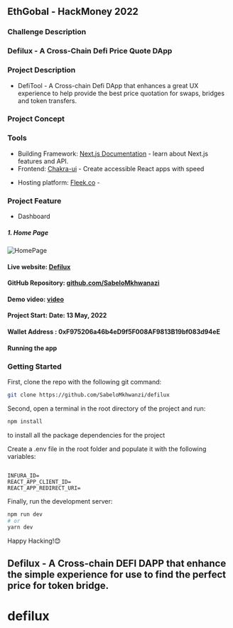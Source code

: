 ## EthGobal - HackMoney 2022

### Challenge Description

<!-- [link to hackathon](https://gitcoin.co/issue/ipfs-and-filecoin/hackathons-bounties/6/100028834) -->

### Defilux - A Cross-Chain Defi Price Quote DApp

### Project Description

- DefiTool - A Cross-chain Defi DApp that enhances a great UX experience to help provide the best price quotation for swaps, bridges and token transfers.

### Project Concept

### Tools

- Building Framework: [Next.js Documentation](https://nextjs.org/docs) - learn about Next.js features and API.
- Frontend: [Chakra-ui](https://chakra-ui.com/) - Create accessible React apps with speed
<!-- - Blockchain: [Polygon Test]() - .
- Wallet connection: [Wagmi](https://wagmi-xyz.vercel.app/) - is a React Hooks library for Ethereum, built on ethers.js. -->
- Hosting platform: [Fleek.co]() -

### Project Feature

- Dashboard

##### 1. Home Page

![HomePage]()

#### Live website: [Defilux]()

#### GitHub Repository: [github.com/SabeloMkhwanazi](https://github.com/SabeloMkhwanzi/defilux)

#### Demo video: [video]()

#### Project Start: Date: 13 May, 2022

#### Wallet Address : 0xF975206a46b4eD9f5F008AF9813B19bf083d94eE

#### Running the app

### Getting Started

First, clone the repo with the following git command:

```bash
git clone https://github.com/SabeloMkhwanzi/defilux
```

Second, open a terminal in the root directory of the project and run:

```bash
npm install
```

to install all the package dependencies for the project

Create a .env file in the root folder and populate it with the following variables:

```

INFURA_ID=
REACT_APP_CLIENT_ID=
REACT_APP_REDIRECT_URI=

```

Finally, run the development server:

```bash
npm run dev
# or
yarn dev
```

Happy Hacking!😊

## Defilux - A Cross-chain DEFI DAPP that enhance the simple experience for use to find the perfect price for token bridge.

# defilux

